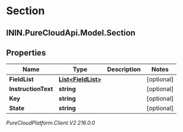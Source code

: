 # Section

## ININ.PureCloudApi.Model.Section

## Properties

|Name | Type | Description | Notes|
|------------ | ------------- | ------------- | -------------|
| **FieldList** | [**List&lt;FieldList&gt;**](FieldList) |  | [optional] |
| **InstructionText** | **string** |  | [optional] |
| **Key** | **string** |  | [optional] |
| **State** | **string** |  | [optional] |



_PureCloudPlatform.Client.V2 216.0.0_
